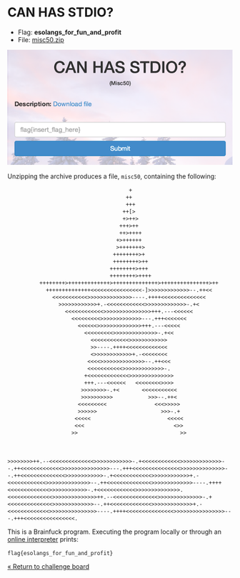 CAN HAS STDIO?
==============

* Flag: **esolangs_for_fun_and_profit**
* File: [misc50.zip](data/misc50.zip "misc50.zip")

![stdio](data/stdio.png "CAN HAS STDIO? challenge introduction")

Unzipping the archive produces a file, `misc50`, containing the following:


```
                                      +
                                     ++
                                     +++
                                    ++[>
                                    +>++>
                                   +++>++
                                   ++>++++
                                  +>++++++
                                  >+++++++>
                                 ++++++++>+
                                 ++++++++>++
                                ++++++++>+++
                                ++++++++>++++
          ++++++++>+++++++++++++>++++++++++++++>+++++++++++++++>++
            ++++++++++++++<<<<<<<<<<<<<<<<-]>>>>>>>>>>>>>--.++<<
              <<<<<<<<<<<>>>>>>>>>>>>>>----.++++<<<<<<<<<<<<<<
                >>>>>>>>>>>>+.-<<<<<<<<<<<<>>>>>>>>>>>>>-.+<
                  <<<<<<<<<<<<>>>>>>>>>>>>>>>+++.---<<<<<<
                    <<<<<<<<<>>>>>>>>>>>>>---.+++<<<<<<<
                      <<<<<<>>>>>>>>>>>>>>+++.---<<<<<
                        <<<<<<<<<>>>>>>>>>>>>>>-.+<<
                          <<<<<<<<<<<<>>>>>>>>>>>>
                          >>----.++++<<<<<<<<<<<<<
                          <>>>>>>>>>>>>+.-<<<<<<<<
                         <<<<>>>>>>>>>>>>>>--.++<<<
                         <<<<<<<<<<<>>>>>>>>>>>>>-.
                        +<<<<<<<<<<<<<>>>>>>>>>>>>>>
                        +++.---<<<<<<   <<<<<<<<>>>>
                       >>>>>>>>-.+<       <<<<<<<<<<<
                       >>>>>>>>>>           >>>--.++<
                      <<<<<<<<<               <<<>>>>>
                      >>>>>>                    >>>-.+
                     <<<<<                        <<<<<
                     <<<                            <>>
                    >>                                >>



>>>>>>>>++.--<<<<<<<<<<<<<<>>>>>>>>>>>>-.+<<<<<<<<<<<<>>>>>>>>>>>>>--.++<<<<<<<<<<<<<>>>>>>>>>>>>>>>---.+++<<<<<<<<<<<<<<<>>>>>>>>>>>>>>--.++<<<<<<<<<<<<<<>>>>>>>>>>>>-.+<<<<<<<<<<<<>>>>>>>>>>>>+.-<<<<<<<<<<<<>>>>>>>>>>>>>>--.++<<<<<<<<<<<<<<>>>>>>>>>>>>>----.++++<<<<<<<<<<<<<>>>>>>>>>>>>-.+<<<<<<<<<<<<>>>>>>>>>>>>>>.<<<<<<<<<<<<<<>>>>>>>>>>>>>>++.--<<<<<<<<<<<<<<>>>>>>>>>>>>>>-.+<<<<<<<<<<<<<<>>>>>>>>>>>>>--.++<<<<<<<<<<<<<>>>>>>>>>>>>>+.-<<<<<<<<<<<<<>>>>>>>>>>>>>>>----.++++<<<<<<<<<<<<<<<>>>>>>>>>>>>>>>>---.+++<<<<<<<<<<<<<<<<.
```

This is a Brainfuck program. Executing the program locally or through
an [online
interpreter](http://esoteric.sange.fi/brainfuck/impl/interp/i.html)
prints:

    flag{esolangs_for_fun_and_profit}

[« Return to challenge board](../README.md "Return to challenge board")
